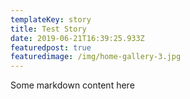 ```yaml
---
templateKey: story
title: Test Story
date: 2019-06-21T16:39:25.933Z
featuredpost: true
featuredimage: /img/home-gallery-3.jpg
---
```

Some markdown content here
